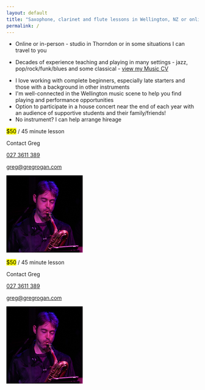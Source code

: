 ```yaml
---
layout: default
title: "Saxophone, clarinet and flute lessons in Wellington, NZ or online"
permalink: /
---
```

<div class="row mb-3">
    <div class="col-sm col-lg-6">
        <ul class="list-group">
            <li class="list-group-item list-group-item-action d-flex gap-3 py-3">Online or in-person - studio in Thorndon or in some situations I can travel to you</li>
            <li class="list-group-item list-group-item-action d-flex gap-3 py-3"><p class="mb-0">Decades of experience teaching and playing in many settings - 
        jazz, pop/rock/funk/blues and some classical - <a href="https://docs.google.com/document/d/1HiqZSmzY9uUcNlpoEE9uWm4qwI8UWkTmdGT5wBAlgPc/edit?usp=sharing">view my Music CV</a></p></li>
            <li class="list-group-item list-group-item-action d-flex gap-3 py-3">I love working with complete beginners, especially late starters and those with a background in other instruments</li>
            <li class="list-group-item list-group-item-action d-flex gap-3 py-3">I'm well-connected in the Wellington music scene to help you find playing and performance opportunities</li>
            <li class="list-group-item list-group-item-action d-flex gap-3 py-3">Option to participate in a house concert near the end of each year with an audience of supportive students and their family/friends!</li>
            <li class="list-group-item list-group-item-action d-flex gap-3 py-3">No instrument? I can help arrange hireage</li>
        </ul>
    </div>
    <div class="d-none d-lg-block col-lg-3 align-self-center text-center">
        <p><mark>$50</mark> / 45 minute lesson</p>
        <p class="lead">Contact Greg</p>
        <p><i class="bi-telephone"></i> <a href="tel:+64273611389">027 3611 389</a></p>
        <p><i class="bi-envelope"></i> <a href="mailto:greg@gregrogan.com?subject=Lessons">greg@gregrogan.com</a></p>
    </div>
    <div class="d-none d-sm-block col-sm-4 col-lg align-self-center">
        <img class="w-100 h-auto image-rotate"
             with='200' height='202' alt='Greg playing saxohpone' src='/assets/img/action.png'
             with-1='200' height-1='202' alt-1='Greg playing baritone saxophone' src-1='/assets/img/action-bari.png'
             with-2='200' height-2='286' alt-2='Greg playing alto saxophone' src-1='/assets/img/action-alto.jpg'
             with-3='200' height-3='176' alt-3='Greg playing clarinet' src-3='/assets/img/action-clarinet.jpg'
        />
    </div>
</div>
<div class="row justify-content-center">
    <div class="col d-lg-none align-self-center text-center">
        <p><mark>$50</mark> / 45 minute lesson</p>
        <p class="lead">Contact Greg</p>
        <p><i class="bi-telephone"></i> <a href="tel:+64273611389">027 3611 389</a></p>
        <p><i class="bi-envelope"></i> <a href="mailto:greg@gregrogan.com?subject=Lessons">greg@gregrogan.com</a></p>
    </div>
    <div class="col-5 d-sm-none">
        <img class="w-100 h-auto image-rotate"
             with='200' height='202' alt='Greg playing saxohpone' src='/assets/img/action.png'
             with-1='200' height-1='202' alt-1='Greg playing baritone saxophone' src-1='/assets/img/action-bari.png'
             with-2='200' height-2='286' alt-2='Greg playing alto saxophone' src-1='/assets/img/action-alto.jpg'
             with-3='200' height-3='176' alt-3='Greg playing clarinet' src-3='/assets/img/action-clarinet.jpg'
        />
    </div>
</div>
